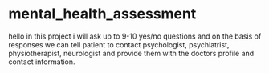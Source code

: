 # mental_health_assessment
hello in this project i will ask up to 9-10 yes/no questions and on the basis of responses we can tell patient to contact psychologist, psychiatrist, physiotherapist, neurologist  and provide them with the doctors profile and contact information.


